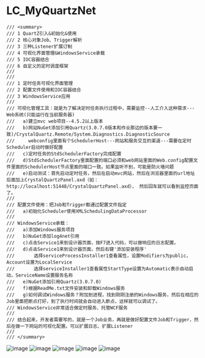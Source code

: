 # LC_MyQuartzNet
    /// <summary>
    /// 1 QuartZ引入&初始化&使用
    /// 2 核心对象Job、Trigger解析
    /// 3 三种Listener扩展订制
    /// 4 可视化界面管理&WindowsService承载
    /// 5 IOC容器结合
    /// 6 自定义的定时调度框架
    /// 
    /// 
    /// 1 定时任务可视化界面管理
    /// 2 配置文件使用和IOC容器结合
    /// 3 WindowsService应用
    /// 
    /// 可视化管理工具：就是为了解决定时任务执行过程中，需要监控--人工介入这种需求---Web系统(只能运行在当前服务器)
    ///   a)建立mvc web项目--4.5.2以上版本
    ///   b)网站NuGet添加引用Quartz(3.0.7.0版本和作业那边的版本要一致)/CrystalQuartz.Remote/System.Diagnostics.DiagnosticSource
    ///     webconfig里面有个SchedulerHost---网站和服务交互的渠道---需要在定时Scheduler启动时做好配置
    ///   c)定时任务的StdSchedulerFactory完成配置
    ///   d)StdSchedulerFactory里面配置的端口必须和web网站里面的Web.config配置文件里面的SchedulerHost节点里面的端口一致。如果监听不到，可能是防火墙问题
    ///   e)启动测试：首先启动定时任务，然后在启动mvc网站，然后在浏览器里面的url地址后面加上CrystalQuartzPanel.axd（如：http://localhost:51448/CrystalQuartzPanel.axd）， 然后回车就可以看到监控页面了。
    /// 
    /// 配置文件使用：把Job和Trigger都通过配置文件指定
    ///   a)初始化Scheduler使用XMLSchedulingDataProcessor
    ///   
    /// WindowsService承载：
    ///   a)添加Windows服务项目
    ///   b)NuGet添加log4net引用
    ///   c)点击Service1来到设计器页面，按F7进入代码，可以做响应的日志配置。
    ///   d)点击Service1来到设计器页面，然后右键'添加安装程序'
    ///       选择serviceProcessInstaller1查看属性，设置Modifiers为public，Account设置为LocalService
    ///       选择serviceInstaller1查看属性StartType设置为Automatic表示自动启动，ServiceName设置服务名称
    ///   e)NuGet添加引用Quartz(3.0.7.0)
    ///   f)根据ReadMe.txt文件安装和卸载Windows服务
    ///   g)如何调试Windows服务？附加到进程，找到刚刚注册的Windows服务，然后在相应的Job里面把断点打好，到了执行时间就会自动进入断点，这样就可以调试了。
    /// WindowsService非常适合做定时服务、托管WCF服务
    /// 
    /// 结合起来，开发者需要写的，就是一个Job业务，再就是做好配置文件Job和Trigger，然后在做一下网站的可视化配置。可以扩展日志、扩展Listener
    /// 
    /// </summary>
    
![image](https://user-images.githubusercontent.com/26539681/114903210-2675fd00-9e49-11eb-8a0e-35573ab7946a.png)
![image](https://user-images.githubusercontent.com/26539681/114903234-2fff6500-9e49-11eb-859c-c7bcf86f9099.png)
![image](https://user-images.githubusercontent.com/26539681/114903376-558c6e80-9e49-11eb-94f6-4b75b8a7a480.png)
![image](https://user-images.githubusercontent.com/26539681/114903422-6210c700-9e49-11eb-928d-da1137bcd190.png)
![image](https://user-images.githubusercontent.com/26539681/114903579-866ca380-9e49-11eb-9780-b80780ed1077.png)




